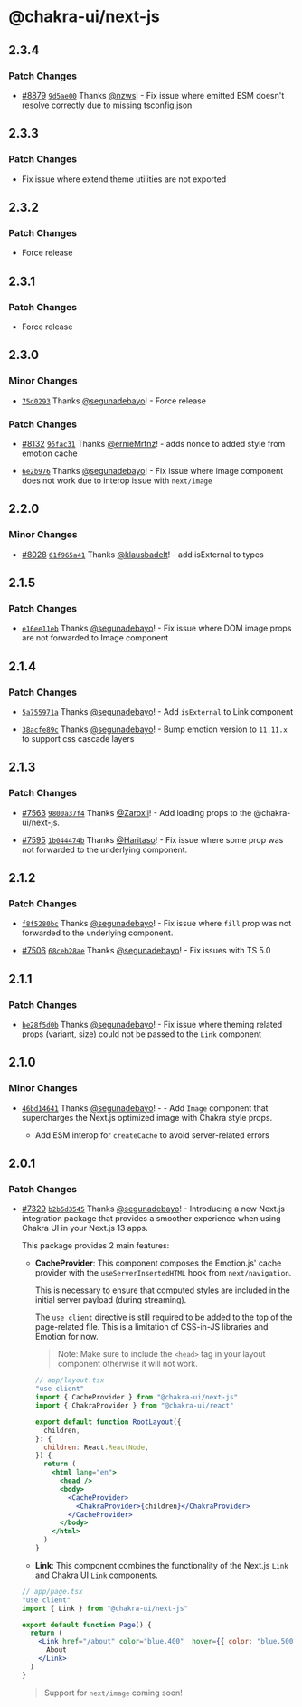 # @chakra-ui/next-js

## 2.3.4

### Patch Changes

- [#8879](https://github.com/chakra-ui/chakra-ui/pull/8879)
  [`9d5ae00`](https://github.com/chakra-ui/chakra-ui/commit/9d5ae007466655205376c8dca5d39c48722d24a1)
  Thanks [@nzws](https://github.com/nzws)! - Fix issue where emitted ESM doesn't
  resolve correctly due to missing tsconfig.json

## 2.3.3

### Patch Changes

- Fix issue where extend theme utilities are not exported

## 2.3.2

### Patch Changes

- Force release

## 2.3.1

### Patch Changes

- Force release

## 2.3.0

### Minor Changes

- [`75d0293`](https://github.com/chakra-ui/chakra-ui/commit/75d0293c2efb40705817ac6b91434e4004faa68a)
  Thanks [@segunadebayo](https://github.com/segunadebayo)! - Force release

### Patch Changes

- [#8132](https://github.com/chakra-ui/chakra-ui/pull/8132)
  [`96fac31`](https://github.com/chakra-ui/chakra-ui/commit/96fac317bbd4df316e96527ef8a0fef3c4550a71)
  Thanks [@ernieMrtnz](https://github.com/ernieMrtnz)! - adds nonce to added
  style from emotion cache

- [`6e2b976`](https://github.com/chakra-ui/chakra-ui/commit/6e2b976d5bb932bfd9399eacd2819c0bb9d56445)
  Thanks [@segunadebayo](https://github.com/segunadebayo)! - Fix issue where
  image component does not work due to interop issue with `next/image`

## 2.2.0

### Minor Changes

- [#8028](https://github.com/chakra-ui/chakra-ui/pull/8028)
  [`61f965a41`](https://github.com/chakra-ui/chakra-ui/commit/61f965a4143012658156d362e809fdd9b0a616f5)
  Thanks [@klausbadelt](https://github.com/klausbadelt)! - add isExternal to
  types

## 2.1.5

### Patch Changes

- [`e16ee11eb`](https://github.com/chakra-ui/chakra-ui/commit/e16ee11eb1d9849d91604251fe83c96b60166913)
  Thanks [@segunadebayo](https://github.com/segunadebayo)! - Fix issue where DOM
  image props are not forwarded to Image component

## 2.1.4

### Patch Changes

- [`5a755971a`](https://github.com/chakra-ui/chakra-ui/commit/5a755971a6ede83de28c9a670df3d5e2d67bcaee)
  Thanks [@segunadebayo](https://github.com/segunadebayo)! - Add `isExternal` to
  Link component

- [`38acfe89c`](https://github.com/chakra-ui/chakra-ui/commit/38acfe89c5d1f1edc67bbc44e2edd38980ca3e08)
  Thanks [@segunadebayo](https://github.com/segunadebayo)! - Bump emotion
  version to `11.11.x` to support css cascade layers

## 2.1.3

### Patch Changes

- [#7563](https://github.com/chakra-ui/chakra-ui/pull/7563)
  [`9800a37f4`](https://github.com/chakra-ui/chakra-ui/commit/9800a37f4fe89def6426ab93558a6a255eeb2c54)
  Thanks [@Zaroxii](https://github.com/Zaroxii)! - Add loading props to the
  @chakra-ui/next-js.

- [#7595](https://github.com/chakra-ui/chakra-ui/pull/7595)
  [`1b044474b`](https://github.com/chakra-ui/chakra-ui/commit/1b044474bd04ed3cb36d7d7540d756305a573a9c)
  Thanks [@Haritaso](https://github.com/Haritaso)! - Fix issue where some prop
  was not forwarded to the underlying component.

## 2.1.2

### Patch Changes

- [`f8f5280bc`](https://github.com/chakra-ui/chakra-ui/commit/f8f5280bc5fbdc3fc4a30307313e48c7c160c738)
  Thanks [@segunadebayo](https://github.com/segunadebayo)! - Fix issue where
  `fill` prop was not forwarded to the underlying component.

- [#7506](https://github.com/chakra-ui/chakra-ui/pull/7506)
  [`68ceb28ae`](https://github.com/chakra-ui/chakra-ui/commit/68ceb28aee0c54dbe9835ac455cc33229e0ff10b)
  Thanks [@segunadebayo](https://github.com/segunadebayo)! - Fix issues with TS
  5.0

## 2.1.1

### Patch Changes

- [`be28f5d0b`](https://github.com/chakra-ui/chakra-ui/commit/be28f5d0ba3a14d9a6b6bd9e059b922d25cdb260)
  Thanks [@segunadebayo](https://github.com/segunadebayo)! - Fix issue where
  theming related props (variant, size) could not be passed to the `Link`
  component

## 2.1.0

### Minor Changes

- [`46bd14641`](https://github.com/chakra-ui/chakra-ui/commit/46bd146415ba8232ac1106e1714608704ca73712)
  Thanks [@segunadebayo](https://github.com/segunadebayo)! - - Add `Image`
  component that supercharges the Next.js optimized image with Chakra style
  props.

  - Add ESM interop for `createCache` to avoid server-related errors

## 2.0.1

### Patch Changes

- [#7329](https://github.com/chakra-ui/chakra-ui/pull/7329)
  [`b2b5d3545`](https://github.com/chakra-ui/chakra-ui/commit/b2b5d35452bf8a7a6ed16fba0f76e1037ce9986d)
  Thanks [@segunadebayo](https://github.com/segunadebayo)! - Introducing a new
  Next.js integration package that provides a smoother experience when using
  Chakra UI in your Next.js 13 apps.

  This package provides 2 main features:

  - **CacheProvider**: This component composes the Emotion.js' cache provider
    with the `useServerInsertedHTML` hook from `next/navigation`.

    This is necessary to ensure that computed styles are included in the initial
    server payload (during streaming).

    The `use client` directive is still required to be added to the top of the
    page-related file. This is a limitation of CSS-in-JS libraries and Emotion
    for now.

    > Note: Make sure to include the `<head>` tag in your layout component
    > otherwise it will not work.

    ```jsx live=false
    // app/layout.tsx
    "use client"
    import { CacheProvider } from "@chakra-ui/next-js"
    import { ChakraProvider } from "@chakra-ui/react"

    export default function RootLayout({
      children,
    }: {
      children: React.ReactNode,
    }) {
      return (
        <html lang="en">
          <head />
          <body>
            <CacheProvider>
              <ChakraProvider>{children}</ChakraProvider>
            </CacheProvider>
          </body>
        </html>
      )
    }
    ```

  - **Link**: This component combines the functionality of the Next.js `Link`
    and Chakra UI `Link` components.

  ```jsx live=false
  // app/page.tsx
  "use client"
  import { Link } from "@chakra-ui/next-js"

  export default function Page() {
    return (
      <Link href="/about" color="blue.400" _hover={{ color: "blue.500" }}>
        About
      </Link>
    )
  }
  ```

  > Support for `next/image` coming soon!
